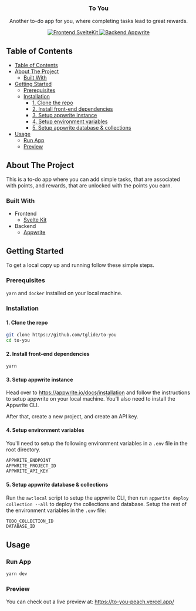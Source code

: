 <p align="center">
  <h3 align="center">To You</h3> <!-- EDIT -->
  <p align="center">
    Another to-do app for you, where completing tasks lead to great rewards.
  </p>
  <!-- EDIT: Head over to https://shields.io/ to generate some beautiful shields! -->
  <p align="center">
  <a href="https://kit.svelte.dev/">
      <img src="https://img.shields.io/badge/Frontend-SvelteKit-%23FF3E00?style=for-the-badge&logo=svelte" alt="Frontend SvelteKit">
    </a>
    <a href="https://appwrite.io/">
      <img src="https://img.shields.io/badge/Backend-Appwrite-%23F02E65?style=for-the-badge&logo=appwrite" alt="Backend Appwrite">
    </a>
  </p>
</p>

<!-- EDIT: TABLE OF CONTENTS -->

## Table of Contents

- [Table of Contents](#table-of-contents)
- [About The Project](#about-the-project)
  - [Built With](#built-with)
- [Getting Started](#getting-started)
  - [Prerequisites](#prerequisites)
  - [Installation](#installation)
    - [1. Clone the repo](#1-clone-the-repo)
    - [2. Install front-end dependencies](#2-install-front-end-dependencies)
    - [3. Setup appwrite instance](#3-setup-appwrite-instance)
    - [4. Setup environment variables](#4-setup-environment-variables)
    - [5. Setup appwrite database & collections](#5-setup-appwrite-database--collections)
- [Usage](#usage)
  - [Run App](#run-app)
  - [Preview](#preview)

## About The Project

This is a to-do app where you can add simple tasks, that are associated with points, and rewards, that are unlocked with the points you earn.

### Built With

<!-- EDIT -->
- Frontend
  - [Svelte Kit](https://kit.svelte.dev/) 
- Backend
  - [Appwrite](https://appwrite.io/)

## Getting Started

To get a local copy up and running follow these simple steps.

### Prerequisites

`yarn` and `docker` installed on your local machine.

### Installation

#### 1. Clone the repo

```sh
git clone https://github.com/tglide/to-you
cd to-you
```

#### 2. Install front-end dependencies

```sh
yarn
```

#### 3. Setup appwrite instance

Head over to https://appwrite.io/docs/installation and follow the instructions to setup appwrite on your local machine.
You'll also need to install the Appwrite CLI.

After that, create a new project, and create an API key.

#### 4. Setup environment variables

You'll need to setup the following environment variables in a `.env` file in the root directory.

```sh
APPWRITE_ENDPOINT
APPWRITE_PROJECT_ID
APPWRITE_API_KEY
```

#### 5. Setup appwrite database & collections

Run the `aw:local` script to setup the appwrite CLI, then run `appwrite deploy collection --all` to deploy the collections and database.
Setup the rest of the environment variables in the `.env` file:

```sh
TODO_COLLECTION_ID
DATABASE_ID
```

## Usage

### Run App

```sh
yarn dev
```

### Preview

You can check out a live preview at: https://to-you-peach.vercel.app/

